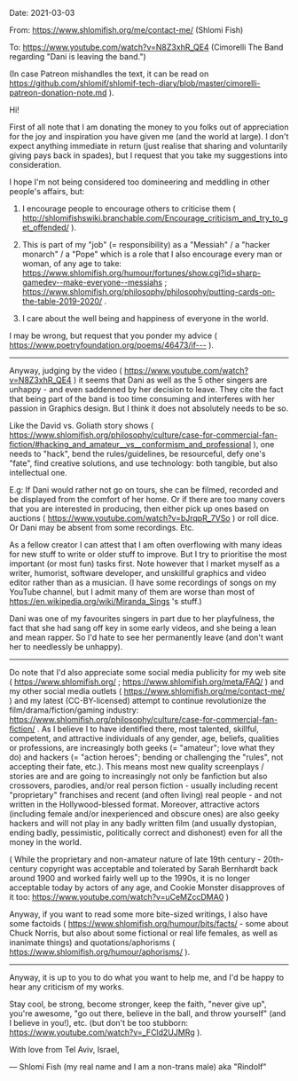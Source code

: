 Date: 2021-03-03

From: https://www.shlomifish.org/me/contact-me/ (Shlomi Fish)

To: https://www.youtube.com/watch?v=N8Z3xhR_QE4 (Cimorelli The Band regarding "Dani is leaving the band.")

(In case Patreon mishandles the text, it can be read on https://github.com/shlomif/shlomif-tech-diary/blob/master/cimorelli-patreon-donation-note.md ).

Hi!

First of all note that I am donating the money to you folks out of appreciation for the joy and inspiration you have given me (and the world at large). I don't expect anything immediate in return (just realise that sharing and voluntarily giving pays back in spades), but I request that you take my suggestions into consideration.

I hope I'm not being considered too domineering and meddling in other people's
affairs, but:

1. I encourage people to encourage others to criticise them ( http://shlomifishswiki.branchable.com/Encourage_criticism_and_try_to_get_offended/ ).

2. This is part of my "job" (= responsibility) as a "Messiah" / a "hacker monarch" / a "Pope" which is a role that I also encourage every man or woman, of any age to take: https://www.shlomifish.org/humour/fortunes/show.cgi?id=sharp-gamedev--make-everyone--messiahs ; https://www.shlomifish.org/philosophy/philosophy/putting-cards-on-the-table-2019-2020/ .

3. I care about the well being and happiness of everyone in the world.

I may be wrong, but request that you ponder my advice ( https://www.poetryfoundation.org/poems/46473/if--- ).

---

Anyway, judging by the video ( https://www.youtube.com/watch?v=N8Z3xhR_QE4 ) it seems that Dani as well as the 5 other singers are unhappy - and even saddenned by her decision to leave. They cite the fact that being part of the band is too time consuming and interferes with her passion in Graphics design. But I think it does not absolutely needs to be so.

Like the David vs. Goliath story shows ( https://www.shlomifish.org/philosophy/culture/case-for-commercial-fan-fiction/#hacking_and_amateur__vs__conformism_and_professional ), one needs to "hack", bend the rules/guidelines, be resourceful, defy one's "fate", find creative solutions, and use technology: both tangible, but also intellectual one.

E.g: If Dani would rather not go on tours, she can be filmed, recorded and be displayed from the comfort of her home. Or if there are too many covers that you are interested in producing, then either pick up ones based on auctions ( https://www.youtube.com/watch?v=bJrqpR_7VSo ) or roll dice. Or Dani may be absent from some recordings. Etc.

As a fellow creator I can attest that I am often overflowing with many ideas for new stuff to write or older stuff to improve. But I try to prioritise the most important (or most fun) tasks first. Note however that I market myself as a writer, humorist, software developer, and unskillful graphics and video editor rather than as a musician. (I have some recordings of songs on my YouTube channel, but I admit many of them are worse than most of https://en.wikipedia.org/wiki/Miranda_Sings 's stuff.)

Dani was one of my favourites singers in part due to her playfulness, the fact that she had sang off key in some early videos, and she being a lean and mean rapper. So I'd hate to see her permanently leave (and don't want her to needlessly be unhappy).

---

Do note that I'd also appreciate some social media publicity for my web site (  https://www.shlomifish.org/ ; https://www.shlomifish.org/meta/FAQ/ ) and my other social media outlets ( https://www.shlomifish.org/me/contact-me/ ) and my latest (CC-BY-licensed) attempt to continue revolutionize the film/drama/fiction/gaming industry: https://www.shlomifish.org/philosophy/culture/case-for-commercial-fan-fiction/ . As I believe I to have identified there, most talented, skillful, competent, and attractive individuals of any gender, age, beliefs, qualities or professions, are increasingly both geeks (= "amateur"; love what they do) and hackers (= "action heroes"; bending or challenging the "rules", not accepting their fate, etc.). This means most new quality screenplays / stories are and are going to increasingly not only be fanfiction but also crossovers, parodies, and/or real person fiction - usually including recent "proprietary" franchises and recent (and often living) real people - and not written in the Hollywood-blessed format. Moreover, attractive actors (including female and/or inexperienced and obscure ones) are also geeky hackers and will not play in any badly written film (and usually dystopian, ending badly, pessimistic, politically correct and dishonest) even for all the money in the world.

( While the proprietary and non-amateur nature of late 19th century - 20th-century copyright was acceptable and tolerated by Sarah Bernhardt back around 1900 and worked fairly well up to the 1990s, it is no longer acceptable today by actors of any age, and Cookie Monster disapproves of it too: https://www.youtube.com/watch?v=uCeMZccDMA0 )

Anyway, if you want to read some more bite-sized writings, I also have some factoids ( https://www.shlomifish.org/humour/bits/facts/ - some about Chuck Norris, but also about some fictional or real life females, as well as inanimate things) and quotations/aphorisms ( https://www.shlomifish.org/humour/aphorisms/ ).

----

Anyway, it is up to you to do what you want to help me, and I'd be happy to hear any criticism of my works.

Stay cool, be strong, become stronger, keep the faith, "never give up", you're awesome, "go out there, believe in the ball, and throw yourself" (and I believe in you!), etc. (but don't be too stubborn: https://www.youtube.com/watch?v=_FCld2UJMRg ).

With love from Tel Aviv, Israel,

— Shlomi Fish (my real name and I am a non-trans male) aka "Rindolf"
